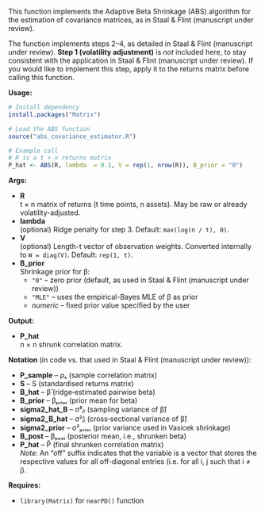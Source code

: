 This function implements the Adaptive Beta Shrinkage (ABS) algorithm for the estimation of covariance matrices, as in Staal & Flint (manuscript under review).

The function implements steps 2–4, as detailed in Staal & Flint (manuscript under review). **Step 1 (volatility adjustment)** is *not* included here, to stay consistent with the application in Staal & Flint (manuscript under review). If you would like to implement this step, apply it to the returns matrix before calling this function.

**Usage:**
```r
# Install dependency
install.packages("Matrix")

# Load the ABS function
source("abs_covariance_estimator.R")

# Example call
# R is a t × n returns matrix
P_hat <- ABS(R, lambda  = 0.1, V = rep(1, nrow(R)), B_prior = "0")
```

**Args:**
* **R**  
  t × n matrix of returns (t time points, n assets). May be raw or already volatility-adjusted.  
* **lambda**  
  (optional) Ridge penalty for step 3. Default: `max(log(n / t), 0)`.  
* **V**  
  (optional) Length-t vector of observation weights. Converted internally to `W = diag(V)`. Default: `rep(1, t)`.  
* **B_prior**  
  Shrinkage prior for β:  
  * `"0"` – zero prior (default, as used in Staal & Flint (manuscript under review))  
  * `"MLE"` – uses the empirical-Bayes MLE of β as prior  
  * *numeric* – fixed prior value specified by the user  

**Output:**
* **P_hat**  
  n × n shrunk correlation matrix.  

**Notation** (in code vs. that used in Staal & Flint (manuscript under review)):
- **P_sample** – ρₛ (sample correlation matrix)  
- **S** – S (standardised returns matrix)  
- **B_hat** – β̂ (ridge‐estimated pairwise beta)  
- **B_prior** – βₚᵣᵢₒᵣ (prior mean for beta)  
- **sigma2_hat_B** – σ̂²ᵦ (sampling variance of β̂)  
- **sigma2_B_hat** – σ²ᵦ̂ (cross‐sectional variance of β̂)  
- **sigma2_prior** – σ²ₚᵣᵢₒᵣ (prior variance used in Vasicek shrinkage)  
- **B_post** – βₚₒₛₜ (posterior mean, i.e., shrunken beta)  
- **P_hat** – P̂ (final shrunken correlation matrix)  
*Note:* An “off” suffix indicates that the variable is a vector that stores the respective values for all off-diagonal entries (i.e. for all i, j such that i ≠ j).

**Requires:**
* `library(Matrix)` for `nearPD()` function
